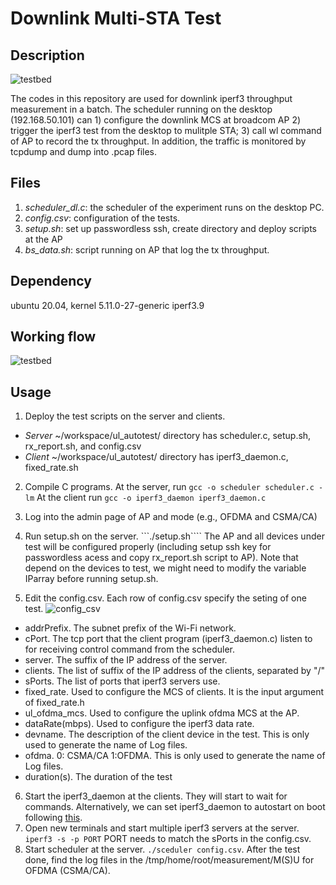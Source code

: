 # Downlink Multi-STA Test
## Description
![testbed](figures/uplink_testbed.png)

The codes in this repository are used for downlink iperf3 throughput measurement in a batch. The scheduler running on the desktop (192.168.50.101) can 1) configure the downlink MCS at broadcom AP 2) trigger the iperf3 test from the desktop to mulitple STA; 3) call wl command of AP to record the tx throughput. In addition, the traffic is monitored by tcpdump and dump into .pcap files.

## Files
1. *scheduler_dl.c*: the scheduler of the experiment runs on the desktop PC.
2. *config.csv*:  configuration of the tests. 
3. *setup.sh*:  set up passwordless ssh, create directory and deploy scripts at the AP 
4. *bs_data.sh*: script running on AP that log the tx throughput.

## Dependency
ubuntu 20.04, kernel 5.11.0-27-generic
iperf3.9 

## Working flow
![testbed](figures/flowchart.png)

## Usage
1. Deploy the test scripts on the server and clients.
*  *Server*  ~/workspace/ul_autotest/ directory has scheduler.c, setup.sh, rx_report.sh, and config.csv  
*  *Client* ~/workspace/ul_autotest/ directory has iperf3_daemon.c, fixed_rate.sh

2. Compile C programs.
   At the server, run
   ```gcc -o scheduler scheduler.c -lm```
   At the client run
   ```gcc -o iperf3_daemon iperf3_daemon.c```
   
3. Log into the admin page of AP and mode (e.g., OFDMA and CSMA/CA) 
4. Run setup.sh on the server. ```./setup.sh```` The AP and all devices under test will be configured properly (including setup ssh key for passwordless acess and copy rx_report.sh script to AP). Note that depend on the devices to test, we might need to modify the variable IParray before running setup.sh. 

5. Edit the config.csv. Each row of config.csv specify the seting of one test.
![config_csv](figures/config_csv.png)
*  addrPrefix. The subnet prefix of the Wi-Fi network.
*  cPort. The tcp port that the client program (iperf3_daemon.c) listen to for receiving control command from the scheduler. 
*  server. The suffix of the IP address of the server. 
*  clients. The list of suffix of the IP address of the clients, separated by "/"
*  sPorts.  The list of ports that iperf3 servers use. 
*  fixed_rate. Used to configure the MCS of clients. It is the input argument of fixed_rate.h
*  ul_ofdma_mcs. Used to configure the uplink ofdma MCS at the AP.
*  dataRate(mbps). Used to configure the iperf3 data rate.
*  devname.  The description of the client device in the test. This is only used to generate the name of Log files.
*  ofdma.  0: CSMA/CA 1:OFDMA. This is only used to generate the name of Log files.
*  duration(s). The duration of the test

6. Start the iperf3_daemon at the clients. They will start to wait for commands. 
   Alternatively, we can set iperf3_daemon to autostart on boot following [this](https://help.ubuntu.com/stable/ubuntu-help/startup-applications.html.en).
7. Open new terminals and start multiple iperf3 servers at the server. ```iperf3 -s -p PORT```  PORT needs to match the sPorts in the config.csv.
8. Start scheduler at the server. ```./sceduler config.csv```.
   After the test done, find the log files in the /tmp/home/root/measurement/M(S)U for OFDMA (CSMA/CA).
